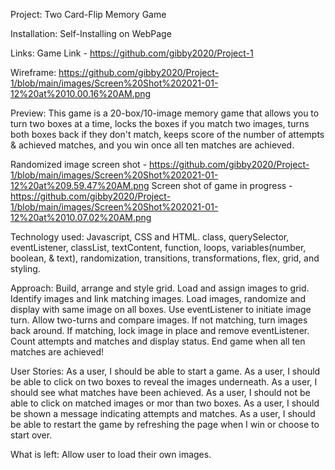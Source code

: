 Project: Two Card-Flip Memory Game

Installation:
Self-Installing on WebPage

Links:
Game Link - https://github.com/gibby2020/Project-1

Wireframe: 
https://github.com/gibby2020/Project-1/blob/main/images/Screen%20Shot%202021-01-12%20at%2010.00.16%20AM.png

Preview:
This game is a 20-box/10-image memory game that allows you to turn two boxes at a time, locks the boxes if you match two images, turns both boxes back if they don't match, keeps score of the number of attempts & achieved matches, and you win once all ten matches are achieved.

Randomized image screen shot - https://github.com/gibby2020/Project-1/blob/main/images/Screen%20Shot%202021-01-12%20at%209.59.47%20AM.png
Screen shot of game in progress - https://github.com/gibby2020/Project-1/blob/main/images/Screen%20Shot%202021-01-12%20at%2010.07.02%20AM.png

Technology used:
Javascript, CSS and HTML.
class, querySelector, eventListener, classList, textContent, function, loops, variables(number, boolean, & text), randomization, transitions, transformations, flex, grid, and styling.

Approach:
Build, arrange and style grid.
Load and assign images to grid.
Identify images and link matching images.
Load images, randomize and display with same image on all boxes.
Use eventListener to initiate image turn.
Allow two-turns and compare images.
If not matching, turn images back around.
If matching, lock image in place and remove eventListener.
Count attempts and matches and display status.
End game when all ten matches are achieved!

User Stories:
As a user, I should be able to start a game.
As a user, I should be able to click on two boxes to reveal the images underneath.
As a user, I should see what matches have been achieved.
As a user, I should not be able to click on matched images or mor than two boxes.
As a user, I should be shown a message indicating attempts and matches.
As a user, I should be able to restart the game by refreshing the page when I win or choose to start over.

What is left:
Allow user to load their own images.
